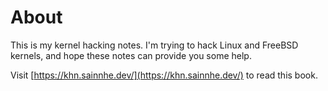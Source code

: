 # About

This is my kernel hacking notes. I'm trying to hack Linux and FreeBSD kernels, and hope these notes can provide you some help.

Visit [https://khn.sainnhe.dev/](https://khn.sainnhe.dev/) to read this book.
